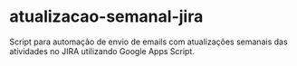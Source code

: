 # atualizacao-semanal-jira
Script para automação de envio de emails com atualizações semanais das atividades no JIRA utilizando Google Apps Script.
